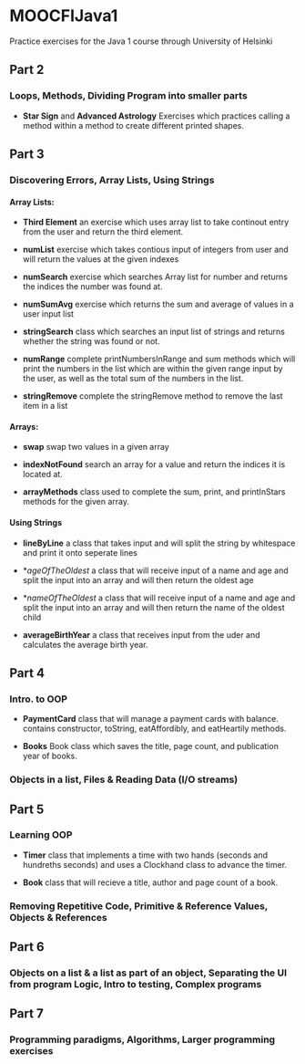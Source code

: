 # MOOCFIJava1
Practice exercises for the Java 1 course through University of Helsinki

## Part 2
### Loops, Methods, Dividing Program into smaller parts
- **Star Sign** and **Advanced Astrology** Exercises which practices calling a method within a method to create different printed shapes. 

## Part 3
### Discovering Errors, Array Lists, Using Strings

#### Array Lists: 

- **Third Element** an exercise which uses array list to take continout entry from the user and return the third element.

- **numList** exercise which takes contious input of integers from user and will return the values at the given indexes 

- **numSearch** exercise which searches Array list for number and returns the indices the number was found at.

- **numSumAvg** exercise which returns the sum and average of values in a user input list

- **stringSearch** class which searches an input list of strings and returns whether the string was found or not.

- **numRange** complete printNumbersInRange and sum methods which will print the numbers in the list which are within the given range input by the user, as well as the total sum of the numbers in the list.

- **stringRemove** complete the stringRemove method to remove the last item in a list

#### Arrays: 
- **swap** swap two values in a given array

- **indexNotFound** search an array for a value and return the indices it is located at.

- **arrayMethods** class used to complete the sum, print, and printInStars methods for the given array.

#### Using Strings
- **lineByLine** a class that takes input and will split the string by whitespace and print it onto seperate lines

- **ageOfTheOldest* a class that will receive input of a name and age and split the input into an array and will then return the oldest age

- **nameOfTheOldest* a class that will receive input of a name and age and split the input into an array and will then return the name of the oldest child

- **averageBirthYear** a class that receives input from the uder and calculates the average birth year. 

## Part 4
### Intro. to OOP

- **PaymentCard** class that will manage a payment cards with balance.  contains constructor, toString, eatAffordibly, and eatHeartily methods. 

- **Books** Book class which saves the title, page count, and publication year of books. 

### Objects in a list, Files & Reading Data (I/O streams)

## Part 5
### Learning OOP 

- **Timer** class that implements a time with two hands (seconds and hundreths seconds) and uses a Clockhand class to advance the timer. 

- **Book** class that will recieve a title, author and page count of a book. 

### Removing Repetitive Code, Primitive & Reference Values, Objects & References

## Part 6
### Objects on a list & a list as part of an object, Separating the UI from program Logic, Intro to testing, Complex programs

## Part 7
### Programming paradigms, Algorithms, Larger programming exercises
